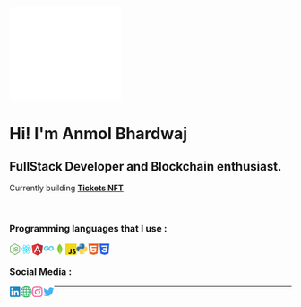 <img width="200px" src="https://github.com/anmolbhardwaj17/for-readme/blob/main/sd.gif" autoplay>

# Hi! I'm Anmol Bhardwaj



## FullStack Developer and Blockchain enthusiast.

<span>Currently building</span>
<strong><a href='https://tickets-meta.com'>Tickets NFT</a></strong>
<!-- <p><a href='https://leetcode.com/anmolbhardwaj17/'>Leetcode</a></p> -->


<br/>

### Programming languages that I use :

<img align="left" alt="nodejs" width="20px" src="https://github.com/anmolbhardwaj17/for-readme/blob/main/nodejs.svg" />
<img align="left" alt="nodejs" width="20px" src="https://github.com/anmolbhardwaj17/for-readme/blob/main/reactjs.svg" />
<img align="left" alt="nodejs" width="20px" src="https://github.com/anmolbhardwaj17/for-readme/blob/main/angular.svg" />
<img align="left" alt="nodejs" width="20px" src="https://github.com/anmolbhardwaj17/for-readme/blob/main/golang.svg" />
<img align="left" alt="nodejs" width="20px" src="https://github.com/anmolbhardwaj17/for-readme/blob/main/mongodb.svg" />
<img align="left" alt="js" width="20px" src="https://github.com/anmolbhardwaj17/for-readme/blob/main/js.svg" />
<img align="left" alt="python" width="20px" src="https://github.com/anmolbhardwaj17/for-readme/blob/main/python.svg" />
<img align="left" alt="html" width="20px" src="https://github.com/anmolbhardwaj17/for-readme/blob/main/html.svg" />
<img align="left" alt="css" width="20px" src="https://github.com/anmolbhardwaj17/for-readme/blob/main/css.svg" />


<br />

### Social Media :

[<img align="left" alt="Anmol | LinkedIn" width="20px" src="https://github.com/anmolbhardwaj17/for-readme/blob/main/linkedin.svg" />][linkedin]
[<img align="left" alt="Website" width="20px" src="https://github.com/anmolbhardwaj17/for-readme/blob/main/globe.svg" />][website]
[<img align="left" alt="Anmol | Insta" width="20px" src="https://github.com/anmolbhardwaj17/for-readme/blob/main/instagram.svg" />][instagram]
[<img align="left" alt="Anmol | Twitter" width="20px" src="https://github.com/anmolbhardwaj17/for-readme/blob/main/twitter.svg" />][twitter]







---
[website]: https://anmolbhardwaj.in/
[twitter]: https://twitter.com/anmolbhardwajj
[instagram]: https://www.instagram.com/bankrupt.designs/
[linkedin]: https://www.linkedin.com/in/anmolbhardwaj/







